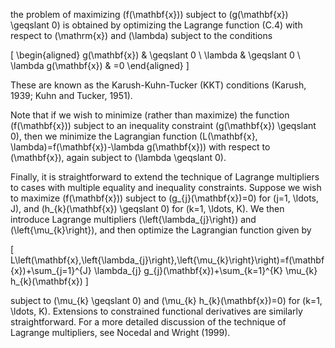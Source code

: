 the problem of maximizing \(f(\mathbf{x})\) subject to \(g(\mathbf{x}) \geqslant 0\) is obtained by optimizing the Lagrange function (C.4) with respect to \(\mathrm{x}\) and \(\lambda\) subject to the conditions

\[
\begin{aligned}
g(\mathbf{x}) & \geqslant 0 \\
\lambda & \geqslant 0 \\
\lambda g(\mathbf{x}) & =0
\end{aligned}
\]

These are known as the Karush-Kuhn-Tucker (KKT) conditions (Karush, 1939; Kuhn and Tucker, 1951).

Note that if we wish to minimize (rather than maximize) the function \(f(\mathbf{x})\) subject to an inequality constraint \(g(\mathbf{x}) \geqslant 0\), then we minimize the Lagrangian function \(L(\mathbf{x}, \lambda)=f(\mathbf{x})-\lambda g(\mathbf{x})\) with respect to \(\mathbf{x}\), again subject to \(\lambda \geqslant 0\).

Finally, it is straightforward to extend the technique of Lagrange multipliers to cases with multiple equality and inequality constraints. Suppose we wish to maximize \(f(\mathbf{x})\) subject to \(g_{j}(\mathbf{x})=0\) for \(j=1, \ldots, J\), and \(h_{k}(\mathbf{x}) \geqslant 0\) for \(k=1, \ldots, K\). We then introduce Lagrange multipliers \(\left\{\lambda_{j}\right\}\) and \(\left\{\mu_{k}\right\}\), and then optimize the Lagrangian function given by

\[
L\left(\mathbf{x},\left\{\lambda_{j}\right\},\left\{\mu_{k}\right\}\right)=f(\mathbf{x})+\sum_{j=1}^{J} \lambda_{j} g_{j}(\mathbf{x})+\sum_{k=1}^{K} \mu_{k} h_{k}(\mathbf{x})
\]

subject to \(\mu_{k} \geqslant 0\) and \(\mu_{k} h_{k}(\mathbf{x})=0\) for \(k=1, \ldots, K\). Extensions to constrained functional derivatives are similarly straightforward. For a more detailed discussion of the technique of Lagrange multipliers, see Nocedal and Wright (1999).